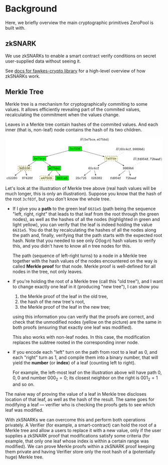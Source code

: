 # Background

Here, we briefly overview the main cryptographic primitives ZeroPool is built
with.

## zkSNARK

We use zkSNARKs to enable a smart contract verify conditions on secret
user-supplied data without seeing it.

See [docs for fawkes-crypto library](/docs/fawkes-crypto/background) for a
high-level overview of how zkSNARKs work.

## Merkle Tree

Merkle tree is a mechanism for cryptographically commiting to some values. It
allows efficiently revealing part of the commited values, recalculating the
commitment when the values change.

Leaves in a Merkle tree contain hashes of the commited values. And each inner
(that is, non-leaf) node contains the hash of its two children.

![Merkle tree illustration](diagrams/merkle-tree-illustration.png)

Let's look at the illustration of Merkle tree above (real hash values will be
much longer, this is only an illustration). Suppose you know that the hash of
the root `3cf03f`, but you don't know the whole tree.

 - If I give you a **path** to the green leaf `6631e5` (path being the sequence
   "left, right, right" that leads to that leaf from the root through the
   green nodes), as well as the hashes of all the nodes (highlighted in green
   and light yellow), you can verify that the leaf is indeed holding the
   value `6631e5`. You do that by recalculating the hashes of all the nodes
   along the path and, finally, verifying that the path starts with the
   expected root hash. Note that you needed to see only $O(\log n)$ hash
   values to verify this, and you didn't have to know all $n$ tree nodes for
   this.

   The path (sequence of left-right turns) to a node in a Merkle tree together
   with the hash values of the nodes encountered on the way is called **Merkle
   proof** for that node. Merkle proof is well-defined for all nodes in the
   tree, not only leaves.

 - If you're holding the root of a Merkle tree (call this "old tree"), and I
   want to change exactly one leaf in it (producing "new tree"), I can show you

   1. the Merkle proof of the leaf in the old tree,
   2. the hash of the new tree's root,
   3. the Merkle proof of the leaf in the new tree;

   using this information you can verify that the proofs are correct, and check
   that the unmodified nodes (yellow on the picture) are the same in both
   proofs (ensuring that exactly one leaf was modified).

   This also works with non-leaf nodes. In this case, the modification replaces
   the subtree rooted in the corresponding inner node.

 - If you encode each "left" turn on the path from root to a leaf as 0, and
   each "right" turn as 1, and compile them into a binary number, that will
   yield the **number** (or **index**) of a leaf (counting left to right).

   For example, the left-most leaf on the illustration above will have path $0,
   0, 0$ and number $000_2 = 0$; its closest neighbor on the right is $001_2 =
   1$ and so on.

The naive way of proving the value of a leaf in Merkle tree discloses location
of that leaf, as well as the hash of the result. The same goes for modifying
a leaf — verifier who is checking the proofs gets to see which leaf was
modified.

With zkSNARKs we can overcome this and perform both operations privately. A
Verifier (for example, a smart-contract) can hold the root of a Merkle tree
and allow a users to replace it with a new value, only if the user supplies
a zkSNARK proof that modifications satisfy some criteria (for example, that
only one leaf whose index is within a certain range was modified). We can prove
Merkle proofs within a zkSNARK proof keeping them private and having Verifier
store only the root hash of a (potentially huge) Merkle tree.
